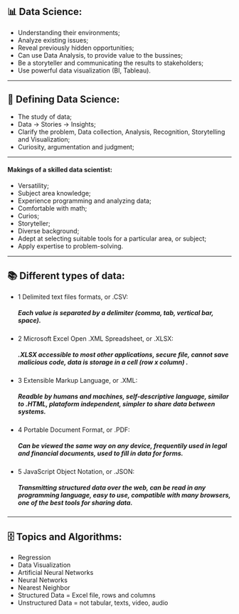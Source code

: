 
📊 Data Science:
--

- Understanding their environments;
- Analyze existing issues;
- Reveal previously hidden opportunities;
- Can use Data Analysis, to provide value to the bussines;
- Be a storyteller and communicating the results to stakeholders;
- Use powerful data visualization (BI, Tableau).
---

🔎 Defining Data Science:
--

- The study of data;
- Data -> Stories -> Insights;
- Clarify the problem, Data collection, Analysis, Recognition, Storytelling and Visualization;
- Curiosity, argumentation and judgment;

---
#### Makings of a skilled data scientist:
- Versatility;
- Subject area knowledge;
- Experience programming and analyzing data;
- Comfortable with math;
- Curios;
- Storyteller;
- Diverse background;
- Adept at selecting suitable tools for a particular area, or subject;
- Apply expertise to problem-solving.

---

📚 Different types of data:
--

- 1 Delimited text files formats, or .CSV:
    ##### Each value is separated by a delimiter (comma, tab, vertical bar, space).
- 2 Microsoft Excel Open .XML Spreadsheet, or .XLSX:
    ##### .XLSX accessible to most other applications, secure file, cannot save malicious code, data is storage in a cell (row x column) .
- 3 Extensible Markup Language, or .XML:
    #####  Readble by humans and machines, self-descriptive language, similar to .HTML, plataform independent, simpler to share data between systems.
- 4 Portable Document Format, or .PDF:
    ##### Can be viewed the same way on any device, frequentily used in legal and financial documents, used to fill in data for forms.
- 5 JavaScript Object Notation, or .JSON:
    ##### Transmitting structured data over the web, can be read in any programming language, easy to use, compatible with many browsers, one of the best tools for sharing data. 

---

🗄️ Topics and Algorithms:
--

- Regression
- Data Visualization
- Artificial Neural Networks
- Neural Networks
- Nearest Neighbor
- Structured Data = Excel file, rows and columns
- Unstructured Data = not tabular, texts, video, audio